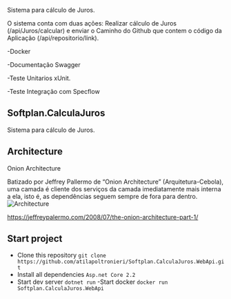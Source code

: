 

Sistema para cálculo de Juros.

O sistema conta com duas ações: Realizar cálculo de Juros (/api/Juros/calcular) e enviar o Caminho do Github que contem o código da Aplicação (/api/repositorio/link).

-Docker

-Documentação Swagger

-Teste Unitarios xUnit.

-Teste Integração com Specflow

## Softplan.CalculaJuros

Sistema para cálculo de Juros.



## Architecture

 Onion Architecture
 
Batizado por Jeffrey Pallermo de “Onion Architecture” (Arquitetura-Cebola), uma camada é cliente dos serviços da camada imediatamente mais interna a ela, isto é, as dependências seguem sempre de fora para dentro.
![Architecture](https://i0.wp.com/jeffreypalermo.com/wp-content/uploads/2018/06/image257b0257d255b59255d.png?zoom=1.25&resize=366%2C259&ssl=1) 

https://jeffreypalermo.com/2008/07/the-onion-architecture-part-1/

## Start project
- Clone this repository `git clone https://github.com/atilapoltronieri/Softplan.CalculaJuros.WebApi.git`
- Install all dependencies `Asp.net Core 2.2`
- Start dev server `dotnet run`
-Start docker `docker run Softplan.CalculaJuros.WebApi`

